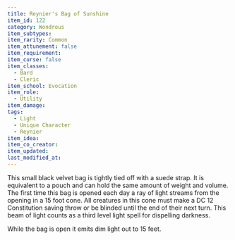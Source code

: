 ```yaml
---
title: Reynier's Bag of Sunshine
item_id: 122
category: Wondrous
item_subtypes:
item_rarity: Common
item_attunement: false
item_requirement:
item_curse: false
item_classes:
  - Bard
  - Cleric
item_school: Evocation
item_role:
  - Utility
item_damage:
tags:
  - Light
  - Unique Character
  - Reynier
item_idea:
item_co_creator:
item_updated:
last_modified_at:
---
```


This small black velvet bag is tightly tied off with a suede strap. It is equivalent to a pouch and can hold the same amount of weight and volume. The first time this bag is opened each day a ray of light streams from the opening in a 15 foot cone. All creatures in this cone must make a DC 12 Constitution saving throw or be blinded until the end of their next turn. This beam of light counts as a third level light spell for dispelling darkness.

While the bag is open it emits dim light out to 15 feet.

